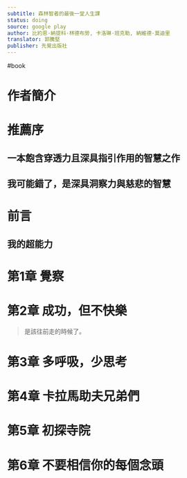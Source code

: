 ```yaml
---
subtitle: 森林智者的最後一堂人生課
status: doing
source: google play
author: 比約恩·納提科·林德布勞, 卡洛琳·班克勒, 納維德·莫迪里
translator: 郭騰堅
publisher: 先覺出版社
---
```

#book 

# 作者簡介

# 推薦序

## 一本飽含穿透力且深具指引作用的智慧之作

## 我可能錯了，是深具洞察力與慈悲的智慧

# 前言

## 我的超能力

# 第1章 覺察

# 第2章 成功，但不快樂

> 是該往前走的時候了。

# 第3章 多呼吸，少思考

# 第4章 卡拉馬助夫兄弟們

# 第5章 初探寺院

# 第6章 不要相信你的每個念頭